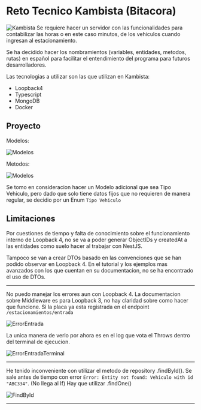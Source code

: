 # Reto Tecnico Kambista (Bitacora)

![Kambista](/Kambista.png)
Se requiere hacer un servidor con las funcionalidades para contabilizar las horas o en este caso minutos, de los vehiculos cuando ingresan al estacionamiento.

Se ha decidido hacer los nombramientos (variables, entidades, metodos, rutas) en español para facilitar el entendimiento del programa para futuros desarrolladores.

Las tecnologias a utilizar son las que utilizan en Kambista:

- Loopback4
- Typescript
- MongoDB
- Docker

## Proyecto

Modelos:

![Modelos](/Modelos.png)

Metodos:

![Modelos](/Metodos.png)

Se tomo en consideracion hacer un Modelo adicional que sea Tipo Vehiculo, pero dado que solo tiene datos fijos que no requieren de manera regular, se decidio por un Enum `Tipo Vehiculo`

## Limitaciones

Por cuestiones de tiempo y falta de conocimiento sobre el funcionamiento interno de Loopback 4, no se va a poder generar ObjectIDs y createdAt a las entidades como suelo hacer al trabajar con NestJS.

Tampoco se van a crear DTOs basado en las convenciones que se han podido observar en Loopback 4. En el tutorial y los ejemplos mas avanzados con los que cuentan en su documentacion, no se ha encontrado el uso de DTOs.

---

No puedo manejar los errores aun con Loopback 4. La documentacion sobre Middleware es para Loopback 3, no hay claridad sobre como hacer que funcione. Si la placa ya esta registrada en el endpoint `/estacionamientos/entrada`

![ErrorEntrada](/ErrorEntrada.png)

La unica manera de verlo por ahora es en el log que vota el Throws dentro del terminal de ejecucion.

![ErrorEntradaTerminal](/ErrorEntradaTerminal.png)

---

He tenido inconveniente con utilizar el metodo de repository .findById(). Se sale antes de tiempo con error `Error: Entity not found: Vehiculo with id "ABC334"`. (No llega al If) Hay que utilizar .findOne()

![FindById](/FindById.png)

---
